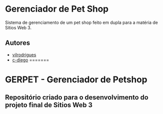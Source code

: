 # Gerenciador de Pet Shop

Sistema de gerenciamento de um pet shop feito em dupla para a matéria de Sítios Web 3.

## Autores
- [vilrodrigues](https://github.com/vilrodrigues)
- [c-diego](https://github.com/c-diego)
=======
# GERPET - Gerenciador de Petshop #

## Repositório criado para o desenvolvimento do projeto final de Sitios Web 3 ##